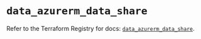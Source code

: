 # `data_azurerm_data_share`

Refer to the Terraform Registry for docs: [`data_azurerm_data_share`](https://registry.terraform.io/providers/hashicorp/azurerm/4.33.0/docs/data-sources/data_share).
